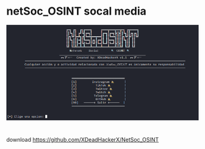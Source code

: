 # netSoc_OSINT socal media
![64f95cf072e994c159efe4906c57429f.png](../../../_resources/64f95cf072e994c159efe4906c57429f.png)
#
download
https://github.com/XDeadHackerX/NetSoc_OSINT